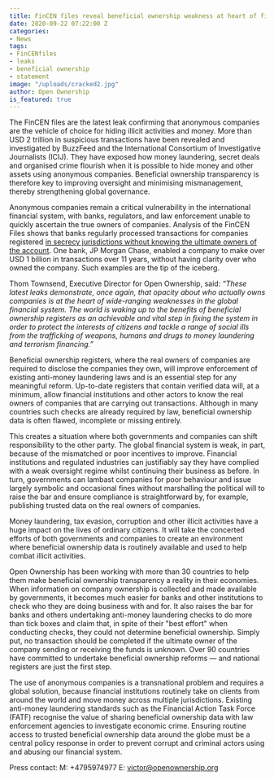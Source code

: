 ```yaml
---
title: FinCEN files reveal beneficial ownership weakness at heart of financial system
date: 2020-09-22 07:22:00 Z
categories:
- News
tags:
- FinCENfiles
- leaks
- beneficial ownership
- statement
image: "/uploads/cracked2.jpg"
author: Open Ownership
is_featured: true
---
```


The FinCEN files are the latest leak confirming that anonymous companies are the vehicle of choice for hiding illicit activities and money. More than USD 2 trillion in suspicious transactions have been revealed and investigated by BuzzFeed and the International Consortium of Investigative Journalists (ICIJ). They have exposed how money laundering, secret deals and organised crime flourish when it is possible to hide money and other assets using anonymous companies. Beneficial ownership transparency is therefore key to improving oversight and minimising mismanagement, thereby strengthening global governance. 

Anonymous companies remain a critical vulnerability in the international financial system, with banks, regulators, and law enforcement unable to quickly ascertain the true owners of companies. Analysis of the FinCEN Files shows that banks regularly processed transactions for companies registered [in secrecy jurisdictions without knowing the ultimate owners of the account](https://www.icij.org/investigations/fincen-files/mining-sars-data/). One bank, JP Morgan Chase, enabled a company to make over USD 1 billion in transactions over 11 years, without having clarity over who owned the company. Such examples are the tip of the iceberg. 

Thom Townsend, Executive Director for Open Ownership, said: *“These latest leaks demonstrate, once again, that opacity about who actually owns companies is at the heart of wide-ranging weaknesses in the global financial system. The world is waking up to the benefits of beneficial ownership registers as an achievable and vital step in fixing the system in order to protect the interests of citizens and tackle a range of social ills from the trafficking of weapons, humans and drugs to money laundering and terrorism financing.”*

Beneficial ownership registers, where the real owners of companies are required to disclose the companies they own, will improve enforcement of existing anti-money laundering laws and is an essential step for any meaningful reform. Up-to-date registers that contain verified data will, at a minimum, allow financial institutions and other actors to know the real owners of companies that are carrying out transactions. Although in many countries such checks are already required by law, beneficial ownership data is often flawed, incomplete or missing entirely. 

This creates a situation where both governments and companies can shift responsibility to the other party. The global financial system is weak, in part, because of the mismatched or poor incentives to improve. Financial institutions and regulated industries can justifiably say they have complied with a weak oversight regime whilst continuing their business as before. In turn, governments can lambast companies for poor behaviour and issue largely symbolic and occasional fines without marshalling the political will to raise the bar and ensure compliance is straightforward by, for example, publishing trusted data on the real owners of companies.  

Money laundering, tax evasion, corruption and other illicit activities have a huge impact on the lives of ordinary citizens. It will take the concerted efforts of both governments and companies to create an environment where beneficial ownership data is routinely available and used to help combat illicit activities. 

Open Ownership has been working with more than 30 countries to help them make beneficial ownership transparency a reality in their economies. When information on company ownership is collected and made available by governments, it becomes much easier for banks and other institutions to check who they are doing business with and for. It also raises the bar for banks and others undertaking anti-money laundering checks to do more than tick boxes and claim that, in spite of their "best effort" when conducting checks, they could not determine beneficial ownership. Simply put, no transaction should be completed if the ultimate owner of the company sending or receiving the funds is unknown. Over 90 countries have committed to undertake beneficial ownership reforms — and national registers are just the first step. 

The use of anonymous companies is a transnational problem and requires a global solution, because financial institutions routinely take on clients from around the world and move money across multiple jurisdictions. Existing anti-money laundering standards such as the Financial Action Task Force (FATF) recognise the value of sharing beneficial ownership data with law enforcement agencies to investigate economic crime. Ensuring routine access to trusted beneficial ownership data around the globe must be a central policy response in order to prevent corrupt and criminal actors using and abusing our financial system.


Press contact:
M: +4795974977
E: victor@openownership.org
